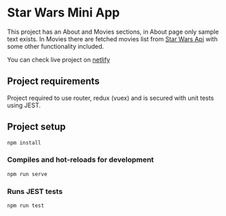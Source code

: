 # Star Wars Mini App

This project has an About and Movies sections, in About page only sample text exists. In Movies there are fetched movies list from [Star Wars Api](https://swapi.dev/) with some other functionality included.

You can check live project on [netlify](https://star-wars-mini-app-vue.netlify.app)

## Project requirements

Project required to use router, redux (vuex) and is secured with unit tests using JEST.

## Project setup

```
npm install
```

### Compiles and hot-reloads for development

```
npm run serve
```

### Runs JEST tests

```
npm run test
```
